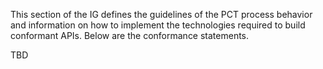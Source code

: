 This section of the IG defines the guidelines of the PCT process behavior and information on how to implement the technologies required to build conformant APIs. Below are the conformance statements.

TBD

